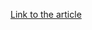 [Link to the article](https://cryptax.medium.com/creating-a-safe-dummy-c-c-to-test-android-bots-ffa6e7a3dce5)
